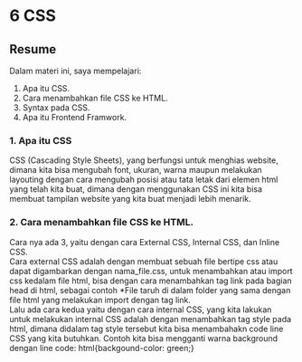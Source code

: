 # 6 CSS
## Resume
Dalam materi ini, saya mempelajari:
1. Apa itu CSS.
2. Cara menambahkan file CSS ke HTML.
3. Syntax pada CSS.
4. Apa itu Frontend Framwork.

### 1. Apa itu CSS
CSS (Cascading Style Sheets), yang berfungsi untuk menghias website, dimana kita bisa mengubah font, ukuran, warna maupun melakukan layouting dengan cara mengubah posisi atau tata letak dari elemen html yang telah kita buat, dimana dengan menggunakan CSS ini kita bisa membuat tampilan website yang kita buat menjadi lebih menarik.

### 2. Cara menambahkan file CSS ke HTML.
Cara nya ada 3, yaitu dengan cara External CSS, Internal CSS, dan Inline CSS.  
Cara external CSS adalah dengan membuat sebuah file bertipe css atau dapat digambarkan dengan nama_file.css, untuk menambahkan atau import css kedalam file html, bisa dengan cara menambahkan tag link pada bagian head di html, sebagai contoh <link href="style.css" rel="stylesheet">  *File taruh di dalam folder yang sama dengan file html yang melakukan import dengan tag link.  
Lalu ada cara kedua yaitu dengan cara internal CSS, yang kita lakukan untuk melakukan internal CSS adalah dengan menambahkan tag style pada html, dimana didalam tag style tersebut kita bisa menambahakn code line CSS yang kita butuhkan. Contoh kita bisa mengganti warna background dengan line code: <syle>html{backgound-color: green;}<style> pada HTML.  
Lalu ada cara terakhir yaitu dengan cara inline styling, cara mengaplikasikannya adalah dengan menambahkan atribut style pada tag dan komponen yang akan kita ubah tampilannya, contoh <div style="color: red;">Test</div>, disini kita gunakan untuk mengubah warna font menjadi merah.

### 3. Syntax pada CSS
Untuk syntax pada css dapat dilihat pada gambar berikut.  
![](./screenshot/css_syntax.png)  

Dapat dilihat pada gambar dimana h1 merupakan selector, dimana selector disini kita gunakan untuk memilih elemen HTML mana yang ingin kita ubah tampilannya, dimana didalamnya terdapat property-property yamg kita butuhkan untuk mengubah tampilan, dan value untuk menentukan kebutuhan ukuran dari ubahan yang kita lakukan pada elemen yang telah kita pilih.  

Lalu pada CSS juga ada penanda, dimana kita menandakannya dengan class dan id, dimana id disini memiliki ciri khas dimana setiap elemen hanya dapat memiliki 1 id tag, dan dalam satu halaman tidak boleh ada 2 penamaan id berbeda. Lalu untuk class sendiri nama nya dapat diulang-ulang, dan satu elemen boleh memiliki lebih dari satu class yang berbeda.

### 4. Apa itu Frontend Framwork.
Frontend Framework adalah sekumpulan aturan kode yang bisa kita gunakan untuk mempermudah dalam membuat suatu tampilan website. Contoh framework yang sering digunakan diantara lain Bootstrap, Semantic UI, Motion UI, Material UI dan framework lainnya. Kebanyakan orang menggunakan Bootstrap, dengan alasan gratis, mudah dipelajari, cepat dan mendukung responsif.